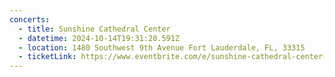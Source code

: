 ```yaml
---
concerts:
  - title: Sunshine Cathedral Center
  - datetime: 2024-10-14T19:31:20.591Z
  - location: 1480 Southwest 9th Avenue Fort Lauderdale, FL, 33315
  - ticketLink: https://www.eventbrite.com/e/sunshine-cathedral-center-for-the-performing-arts-presents-muse-duo-tickets-646170512397?aff=oddtdtcreator
---
```

